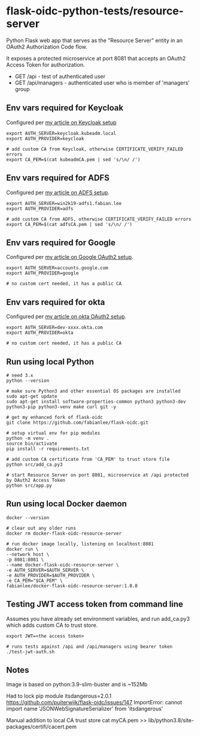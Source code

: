 # flask-oidc-python-tests/resource-server

Python Flask web app that serves as the "Resource Server" entity in an OAuth2 Authorization Code flow.

It exposes a protected microservice at port 8081 that accepts an OAuth2 Access Token for authorization.

* GET /api - test of authenticated user
* GET /api/managers - authenticated user who is member of 'managers' group

## Env vars required for Keycloak

Configured per [my article on Keycloak setup]()

```
export AUTH_SERVER=keycloak.kubeadm.local
export AUTH_PROVIDER=keycloak

# add custom CA from Keycloak, otherwise CERTIFICATE_VERIFY_FAILED errors
export CA_PEM=$(cat kubeadmCA.pem | sed 's/\n/ /')
```

## Env vars required for ADFS

Configured per [my article on ADFS setup](https://fabianlee.org/2022/08/08/kvm-creating-a-windows2019-adfs-server-using-powershell/).

```
export AUTH_SERVER=win2k19-adfs1.fabian.lee
export AUTH_PROVIDER=adfs

# add custom CA from ADFS, otherwise CERTIFICATE_VERIFY_FAILED errors
export CA_PEM=$(cat adfsCA.pem | sed 's/\n/ /')
```

## Env vars required for Google

Configured per [my article on Google OAuth2 setup](https://fabianlee.org/2022/09/13/oauth2-configuring-google-for-oauth2-oidc/).

```
export AUTH_SERVER=accounts.google.com
export AUTH_PROVIDER=google

# no custom cert needed, it has a public CA
```

## Env vars required for okta

Configured per [my article on okta OAuth2 setup](https://fabianlee.org/2022/09/12/oauth2-configuring-okta-for-oauth2-oidc/).

```
export AUTH_SERVER=dev-xxxx.okta.com
export AUTH_PROVIDER=okta

# no custom cert needed, it has a public CA
```


## Run using local Python

```
# need 3.x
python --version

# make sure Python3 and other essential OS packages are installed
sudo apt-get update
sudo apt-get install software-properties-common python3 python3-dev python3-pip python3-venv make curl git -y

# get my enhanced fork of flask-oidc
git clone https://github.com/fabianlee/flask-oidc.git

# setup virtual env for pip modules
python -m venv .
source bin/activate
pip install -r requirements.txt

# add custom CA certificate from 'CA_PEM' to trust store file
python src/add_ca.py3

# start Resource Server on port 8081, microservice at /api protected by OAuth2 Access Token
python src/app.py
```

## Run using local Docker daemon

```
docker --version

# clear out any older runs
docker rm docker-flask-oidc-resource-server

# run docker image locally, listening on localhost:8081
docker run \
--network host \
-p 8081:8081 \
--name docker-flask-oidc-resource-server \
-e AUTH_SERVER=$AUTH_SERVER \
-e AUTH_PROVIDER=$AUTH_PROVIDER \
-e CA_PEM="$CA_PEM" \
fabianlee/docker-flask-oidc-resource-server:1.0.0
```

## Testing JWT access token from command line

Assumes you have already set environment variables, and run add_ca.py3 which adds custom CA to trust store.

```
export JWT=<the access token>

# runs tests against /api and /api/managers using bearer token
./test-jwt-auth.sh
```



## Notes

Image is based on python:3.9-slim-buster and is ~152Mb

Had to lock pip module itsdangerous=2.0.1
https://github.com/puiterwijk/flask-oidc/issues/147
ImportError: cannot import name 'JSONWebSignatureSerializer' from 'itsdangerous'

Manual addition to local CA trust store
cat myCA.pem >> lib/python3.8/site-packages/certifi/cacert.pem

